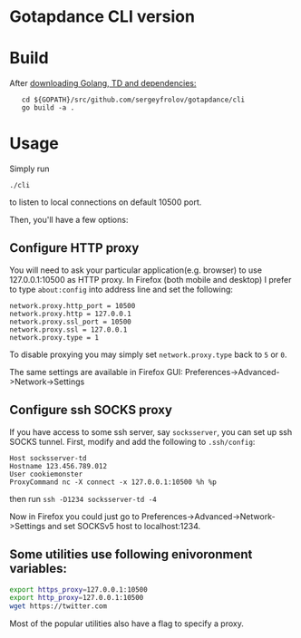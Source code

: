 # Gotapdance CLI version

# Build
After [downloading Golang, TD and dependencies:](../README.md)
```
   cd ${GOPATH}/src/github.com/sergeyfrolov/gotapdance/cli
   go build -a .
```

# Usage

Simply run
```
./cli
```
to listen to local connections on default 10500 port.

Then, you'll have a few options:
## Configure HTTP proxy
You will need to ask your particular application(e.g. browser) to use 127.0.0.1:10500 as HTTP proxy.
In Firefox (both mobile and desktop) I prefer to type ```about:config``` into address line and set the following:

 ```
network.proxy.http_port = 10500
network.proxy.http = 127.0.0.1
network.proxy.ssl_port = 10500
network.proxy.ssl = 127.0.0.1
network.proxy.type = 1
```

To disable proxying you may simply set ```network.proxy.type``` back to ```5``` or ```0```.

The same settings are available in Firefox GUI: Preferences->Advanced->Network->Settings
## Configure ssh SOCKS proxy
If you have access to some ssh server, say `socksserver`, you can set up ssh SOCKS tunnel.
First, modify and add the following to `.ssh/config`:
```ssh
Host socksserver-td
Hostname 123.456.789.012
User cookiemonster
ProxyCommand nc -X connect -x 127.0.0.1:10500 %h %p
```
then run `ssh -D1234 socksserver-td -4`

Now in Firefox you could just go to Preferences->Advanced->Network->Settings and set SOCKSv5 host to localhost:1234.

## Some utilities use following enivoronment variables: 

 ```bash
export https_proxy=127.0.0.1:10500
export http_proxy=127.0.0.1:10500
wget https://twitter.com
```
Most of the popular utilities also have a flag to specify a proxy.
